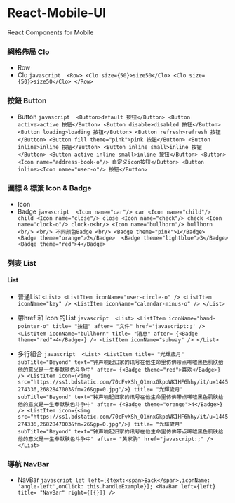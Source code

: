 # React-Mobile-UI
 React Components for Mobile

### 網格佈局 Clo
- Row
- Clo
			```javascript 
			<Row>
			  <Clo size={50}>size50</Clo>
			  <Clo size={50}>size50</Clo>
			</Row>
			```
### 按鈕 Button
- Button
			```javascript 
			<Button>default 按钮</Button>
    		<Button active>active 按钮</Button>
            <Button disable>disabled 按钮</Button>
            <Button loading>loading 按钮</Button>
            <Button refresh>refresh 按钮</Button>
            <Button fill theme="pink">pink 按钮</Button>
            <Button inline>inline 按钮</Button>
            <Button inline small>inline 按钮</Button>
            <Button active inline small>inline 按钮</Button>
            <Button><Icon name="address-book-o"/> 自定义icon按钮</Button>
            <Button inline><Icon name="user-o"/> 按钮</Button>
            ```
### 圖標 & 標簽 Icon & Badge
- Icon
- Badge
			```javascript 
			<Icon name="car"/> car
            <Icon name="child"/> child
            <Icon name="close"/> close
            <Icon name="check"/> check
            <Icon name="clock-o"/> clock-o<br/>
            <Icon name="bullhorn"/> bullhorn
            <br/>
            <br/>
            不同颜色Badge
            <br/>
            <Badge theme="pink">1</Badge>  <Badge theme="orange">2</Badge>  <Badge theme="lightblue">3</Badge>  <Badge theme="red">4</Badge>
            ```
### 列表 List
#### List 
- 普通List
			```<List>
		  	<ListItem
		  	  iconName="user-circle-o"
		  	/>
		  	<ListItem
              iconName="key"
		  	/>
		  	<ListItem
              iconName="calendar-minus-o"
		  	/>
		  </List>```

- 帶href 和 Icon 的List
			```javascript 
			  <List>
			  	<ListItem
			  	  iconName="hand-pointer-o"
			  	  title= "按钮"
			  	  after= "文件"
			  	  href='javascript:;'
			  	/>
			  	<ListItem
	              iconName="bullhorn"
	              title= "消息"
			  	  after= {<Badge theme="red">4</Badge>}
			  	/>
			  	<ListItem
	              iconName="subway"
			  	/>
			  </List>
			 ```

- 多行組合
			```javascript 
			  <List>
			  	<ListItem
			  	  title= "光輝歲月"
			  	  subTitle="Beyond"
			  	  text="钟声响起归家的讯号在他生命里仿佛带点唏嘘黑色肌肤给他的意义是一生奉献肤色斗争中"
			  	  after= {<Badge theme="red">喜欢</Badge>}
			  	/>
			  	<ListItem
	              icon={<img src="https://ss1.bdstatic.com/70cFvXSh_Q1YnxGkpoWK1HF6hhy/it/u=1445274336,2682847003&fm=26&gp=0.jpg"/>}
	              title= "光輝歲月"
			  	  subTitle="Beyond"
			  	  text="钟声响起归家的讯号在他生命里仿佛带点唏嘘黑色肌肤给他的意义是一生奉献肤色斗争中"
			  	  after= {<Badge theme="orange">4</Badge>}
			  	/>
			  	<ListItem
	              icon={<img src="https://ss1.bdstatic.com/70cFvXSh_Q1YnxGkpoWK1HF6hhy/it/u=1445274336,2682847003&fm=26&gp=0.jpg"/>}
	              title= "光輝歲月"
			  	  subTitle="Beyond"
			  	  text="钟声响起归家的讯号在他生命里仿佛带点唏嘘黑色肌肤给他的意义是一生奉献肤色斗争中"
			  	  after= "黄家驹"
			  	  href="javascript:;"
			  	/>
			  </List>
		    ```
### 導航 NavBar
- NavBar
			```javascript
			let left=[{text:<span>Back</span>,iconName: 'angle-left',onClick: this.handleExample}];
			<NavBar
    	  	left={left}
    	  	title= "NavBar"
    	  	right={[{}]}
    	  />
    	  ```